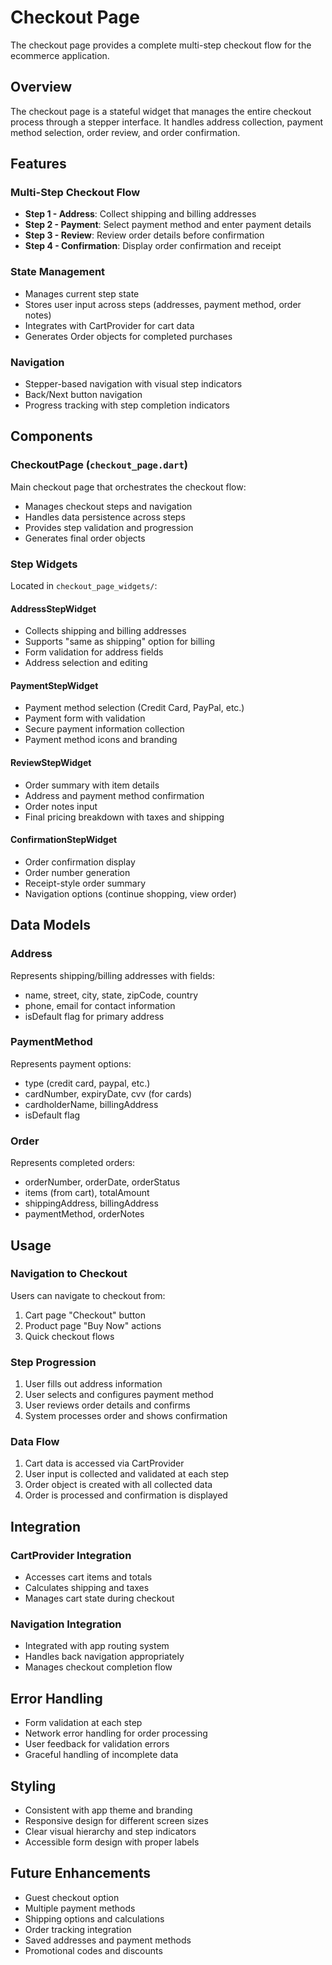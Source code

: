 # Checkout Page

The checkout page provides a complete multi-step checkout flow for the ecommerce application.

## Overview
The checkout page is a stateful widget that manages the entire checkout process through a stepper interface. It handles address collection, payment method selection, order review, and order confirmation.

## Features

### Multi-Step Checkout Flow
- **Step 1 - Address**: Collect shipping and billing addresses
- **Step 2 - Payment**: Select payment method and enter payment details
- **Step 3 - Review**: Review order details before confirmation
- **Step 4 - Confirmation**: Display order confirmation and receipt

### State Management
- Manages current step state
- Stores user input across steps (addresses, payment method, order notes)
- Integrates with CartProvider for cart data
- Generates Order objects for completed purchases

### Navigation
- Stepper-based navigation with visual step indicators
- Back/Next button navigation
- Progress tracking with step completion indicators

## Components

### CheckoutPage (`checkout_page.dart`)
Main checkout page that orchestrates the checkout flow:
- Manages checkout steps and navigation
- Handles data persistence across steps
- Provides step validation and progression
- Generates final order objects

### Step Widgets
Located in `checkout_page_widgets/`:

#### AddressStepWidget
- Collects shipping and billing addresses
- Supports "same as shipping" option for billing
- Form validation for address fields
- Address selection and editing

#### PaymentStepWidget
- Payment method selection (Credit Card, PayPal, etc.)
- Payment form with validation
- Secure payment information collection
- Payment method icons and branding

#### ReviewStepWidget
- Order summary with item details
- Address and payment method confirmation
- Order notes input
- Final pricing breakdown with taxes and shipping

#### ConfirmationStepWidget
- Order confirmation display
- Order number generation
- Receipt-style order summary
- Navigation options (continue shopping, view order)

## Data Models

### Address
Represents shipping/billing addresses with fields:
- name, street, city, state, zipCode, country
- phone, email for contact information
- isDefault flag for primary address

### PaymentMethod
Represents payment options:
- type (credit card, paypal, etc.)
- cardNumber, expiryDate, cvv (for cards)
- cardholderName, billingAddress
- isDefault flag

### Order
Represents completed orders:
- orderNumber, orderDate, orderStatus
- items (from cart), totalAmount
- shippingAddress, billingAddress
- paymentMethod, orderNotes

## Usage

### Navigation to Checkout
Users can navigate to checkout from:
1. Cart page "Checkout" button
2. Product page "Buy Now" actions
3. Quick checkout flows

### Step Progression
1. User fills out address information
2. User selects and configures payment method
3. User reviews order details and confirms
4. System processes order and shows confirmation

### Data Flow
1. Cart data is accessed via CartProvider
2. User input is collected and validated at each step
3. Order object is created with all collected data
4. Order is processed and confirmation is displayed

## Integration

### CartProvider Integration
- Accesses cart items and totals
- Calculates shipping and taxes
- Manages cart state during checkout

### Navigation Integration
- Integrated with app routing system
- Handles back navigation appropriately
- Manages checkout completion flow

## Error Handling
- Form validation at each step
- Network error handling for order processing
- User feedback for validation errors
- Graceful handling of incomplete data

## Styling
- Consistent with app theme and branding
- Responsive design for different screen sizes
- Clear visual hierarchy and step indicators
- Accessible form design with proper labels

## Future Enhancements
- Guest checkout option
- Multiple payment methods
- Shipping options and calculations
- Order tracking integration
- Saved addresses and payment methods
- Promotional codes and discounts
